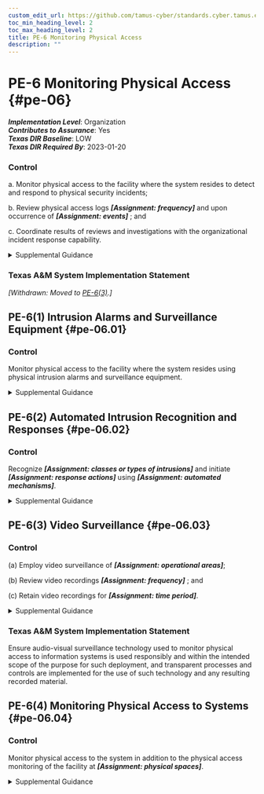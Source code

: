 ```yaml
---
custom_edit_url: https://github.com/tamus-cyber/standards.cyber.tamus.edu/tree/main/static/content/tamus.edu/TAMUS_profile.xml
toc_min_heading_level: 2
toc_max_heading_level: 2
title: PE-6 Monitoring Physical Access
description: ""
---
```


# PE-6 Monitoring Physical Access {#pe-06}

_**Implementation Level**_: Organization\
_**Contributes to Assurance**_: Yes\
_**Texas DIR Baseline**_: LOW\
_**Texas DIR Required By**_: 2023-01-20

### Control

a. Monitor physical access to the facility where the system resides to detect and respond to physical security incidents;

b. Review physical access logs _**[Assignment: frequency]**_ and upon occurrence of _**[Assignment: events]**_ ; and

c. Coordinate results of reviews and investigations with the organizational incident response capability.

<details>
  <summary>Supplemental Guidance</summary>

a. Monitor physical access to the facility where the system resides to detect and respond to physical security incidents;

b. Review physical access logs _**[Assignment: frequency]**_ and upon occurrence of _**[Assignment: events]**_ ; and

c. Coordinate results of reviews and investigations with the organizational incident response capability.

</details>

### Texas A&M System Implementation Statement

_[Withdrawn: Moved to [PE-6(3)](../pe/pe-06#pe-06.03).]_

## PE-6(1) Intrusion Alarms and Surveillance Equipment {#pe-06.01}

### Control

Monitor physical access to the facility where the system resides using physical intrusion alarms and surveillance equipment.

<details>
  <summary>Supplemental Guidance</summary>

Monitor physical access to the facility where the system resides using physical intrusion alarms and surveillance equipment.

</details>

## PE-6(2) Automated Intrusion Recognition and Responses {#pe-06.02}

### Control

Recognize _**[Assignment: classes or types of intrusions]**_ and initiate _**[Assignment: response actions]**_ using _**[Assignment: automated mechanisms]**_.

<details>
  <summary>Supplemental Guidance</summary>

Recognize _**[Assignment: classes or types of intrusions]**_ and initiate _**[Assignment: response actions]**_ using _**[Assignment: automated mechanisms]**_.

</details>

## PE-6(3) Video Surveillance {#pe-06.03}

### Control

(a) Employ video surveillance of _**[Assignment: operational areas]**_;

(b) Review video recordings _**[Assignment: frequency]**_ ; and

(c) Retain video recordings for _**[Assignment: time period]**_.

<details>
  <summary>Supplemental Guidance</summary>

(a) Employ video surveillance of _**[Assignment: operational areas]**_;

(b) Review video recordings _**[Assignment: frequency]**_ ; and

(c) Retain video recordings for _**[Assignment: time period]**_.

</details>

### Texas A&M System Implementation Statement

Ensure audio-visual surveillance technology used to monitor physical access to information systems is used responsibly and within the intended scope of the purpose for such deployment, and transparent processes and controls are implemented for the use of such technology and any resulting recorded material.

## PE-6(4) Monitoring Physical Access to Systems {#pe-06.04}

### Control

Monitor physical access to the system in addition to the physical access monitoring of the facility at _**[Assignment: physical spaces]**_.

<details>
  <summary>Supplemental Guidance</summary>

Monitor physical access to the system in addition to the physical access monitoring of the facility at _**[Assignment: physical spaces]**_.

</details>

